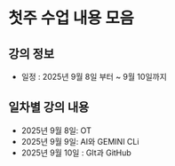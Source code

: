 # 첫주 수업 내용 모음

## 강의 정보

- 일정 : 2025년 9월 8일 부터 ~ 9월 10일까지

## 일차별 강의 내용

- 2025년 9월 8일: OT
- 2025년 9월 9일: AI와 GEMINI CLi
- 2025년 9월 10일 : GIt과 GitHub